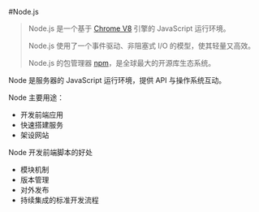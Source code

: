 #Node.js

>Node.js 是一个基于 [Chrome V8](https://developers.google.com/v8/) 引擎的 JavaScript 运行环境。
>
>Node.js 使用了一个事件驱动、非阻塞式 I/O 的模型，使其轻量又高效。
>
>Node.js 的包管理器 [npm](https://www.npmjs.com/)，是全球最大的开源库生态系统。




Node 是服务器的 JavaScript 运行环境，提供 API 与操作系统互动。

Node 主要用途：

* 开发前端应用
* 快速搭建服务
* 架设网站


Node 开发前端脚本的好处

* 模块机制
* 版本管理
* 对外发布
* 持续集成的标准开发流程